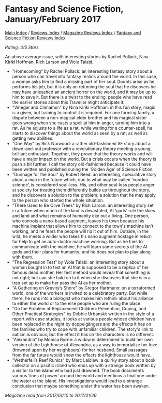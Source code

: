 # Fantasy and Science Fiction, January/February 2017

[Main Index](../../../README.md) / [Reviews Index](../../README.md) / [Magazine Reviews Index](../README.md) / [Fantasy and Science Fiction Reviews Index](README.md)

*Rating: 4/5 Stars*

An above average issue, with interesting stories by Rachel Pollack, Nina Kiriki Hoffman, Rich Larson and Wole Talabi.

- "Homecoming" by Rachel Pollack: an interesting fantasy story about a person who can travel into fantasy realms around the world. In this case, a woman asks him to find a missing part of her soul. Doubts arise as he performs his job, but it is only on returning the soul that he discovers he may have unleashed an ancient horror on the world, and it may be up to him to save it. But there is a twist to the ending: people who have read the earlier stories about this Traveller might anticipate it.
- "Vinegar and Cinnamon" by Nina Kiriki Hoffman: in this fun story, magic is a given, but training to control it is required. For one farming family, a dispute between a non-magical elder brother and his magical sister goes wrong when she casts a spell at him in anger, turning him into a rat. As he adjusts to a life as a rat, while waiting for a counter-spell, he starts to discover things about the world as seen by a rat; as well as getting new abilities.
- "One Way" by Rick Norwood: a rather old-fashioned SF story about a down-and-out professor with a revolutionary theory meeting a young, brilliant enthusiast. Together, they prove that the theory works and will have a major impact on the world. But a crisis occurs when the theory is push a bit further. I call the story old-fashioned because it could have been written and published during the 'Golden Age' of Science Fiction.
- "Dunnage for the Soul" by Robert Reed: an interesting, speculative story about a man in the future which, due to what may be called 'voodoo science', is considered soul-less. His, and other soul-less people anger at society for treating them differently builds up throughout the story, and he discovers a solution to the problem: a solution that he may apply to the person who started the whole situation.
- "There Used to Be Olive Trees" by Rich Larson: an interesting story set in a future when much of the land is devastated, AI 'gods' rule the skies and land and what remains of humanity eke out a living. One person, who controls a nano-based augment, leaves his town because his machine implant that allows him to connect to the town's machine isn't working, and he fears the people will rip it out of him. Outside, in the wild, he meets a wilder who takes his nano augment hostage in return for help to get an auto-doctor machine working. But as he tries to communicate with the machine, he will learn some secrets of the AI gods and their plans for humanity; and he does not plan to play along with them.
- "The Regression Test" by Wole Talabi: an interesting story about a woman bought in to test an AI that is supposed to be a replica of her famous dead mother. Her test method would reveal that something is not right; but can she hold on to it when she discovers that she is in a trap set up to make her pass the AI as her mother.
- "A Gathering on Gravity’s Shore" by Gregor Hartmann: on a terraformed world, one of the workers is invited to a celebratory party. But while there, he runs into a biologist who makes him rethink about his alliance to either the world or to the elite people who are ruling the place.
- "On the Problem of Replacement Children: Prevention, Coping, and Other Practical Strategies" by Debbie Urbanski: written in the style of a report with case studies, it looks at various people whose children have been replaced in the night by doppelgängers and the effects it has on the families who try to cope with unfamiliar children. The story's link to autism is obvious, but the effect it has on the characters is no different.
- "Alexandria" by Monica Byrne: a widow is determined to build her own version of the Lighthouse of Alexandria, as a way to immortalize her love (frowned upon by her neighbours) for her husband. Small passages from the far future would show the effects the lighthouse would have.
- "Wetherfell’s Reef Runics" by Marc Laidlaw: a quirky story about a book collector on a pacific island who ends up with a strange book written by a visitor to the island who had just drowned. The book documents various 'lines of power' around the world and mentions a final one under the water at the island. His investigations would lead to a strange conclusion that maybe something under the water has been awaken.

*Magazine read from 2017/01/10 to 2017/01/26*
